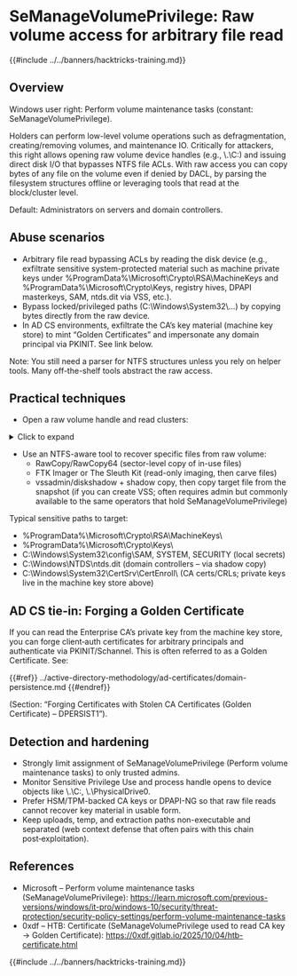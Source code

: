# SeManageVolumePrivilege: Raw volume access for arbitrary file read

{{#include ../../banners/hacktricks-training.md}}

## Overview

Windows user right: Perform volume maintenance tasks (constant: SeManageVolumePrivilege).

Holders can perform low-level volume operations such as defragmentation, creating/removing volumes, and maintenance IO. Critically for attackers, this right allows opening raw volume device handles (e.g., \\.\C:) and issuing direct disk I/O that bypasses NTFS file ACLs. With raw access you can copy bytes of any file on the volume even if denied by DACL, by parsing the filesystem structures offline or leveraging tools that read at the block/cluster level.

Default: Administrators on servers and domain controllers.

## Abuse scenarios

- Arbitrary file read bypassing ACLs by reading the disk device (e.g., exfiltrate sensitive system-protected material such as machine private keys under %ProgramData%\Microsoft\Crypto\RSA\MachineKeys and %ProgramData%\Microsoft\Crypto\Keys, registry hives, DPAPI masterkeys, SAM, ntds.dit via VSS, etc.).
- Bypass locked/privileged paths (C:\Windows\System32\…) by copying bytes directly from the raw device.
- In AD CS environments, exfiltrate the CA’s key material (machine key store) to mint “Golden Certificates” and impersonate any domain principal via PKINIT. See link below.

Note: You still need a parser for NTFS structures unless you rely on helper tools. Many off-the-shelf tools abstract the raw access.

## Practical techniques

- Open a raw volume handle and read clusters:

<details>
<summary>Click to expand</summary>

```powershell
# PowerShell – read first MB from C: raw device (requires SeManageVolumePrivilege)
$fs = [System.IO.File]::Open("\\.\\C:",[System.IO.FileMode]::Open,[System.IO.FileAccess]::Read,[System.IO.FileShare]::ReadWrite)
$buf = New-Object byte[] (1MB)
$null = $fs.Read($buf,0,$buf.Length)
$fs.Close()
[IO.File]::WriteAllBytes("C:\\temp\\c_first_mb.bin", $buf)
```

```csharp
// C# (compile with Add-Type) – read an arbitrary offset of \\.\nusing System;
using System.IO;
class R {
  static void Main(string[] a){
    using(var fs = new FileStream("\\\\.\\C:", FileMode.Open, FileAccess.Read, FileShare.ReadWrite)){
      fs.Position = 0x100000; // seek
      var buf = new byte[4096];
      fs.Read(buf,0,buf.Length);
      File.WriteAllBytes("C:\\temp\\blk.bin", buf);
    }
  }
}
```

</details>

- Use an NTFS-aware tool to recover specific files from raw volume:
  - RawCopy/RawCopy64 (sector-level copy of in-use files)
  - FTK Imager or The Sleuth Kit (read-only imaging, then carve files)
  - vssadmin/diskshadow + shadow copy, then copy target file from the snapshot (if you can create VSS; often requires admin but commonly available to the same operators that hold SeManageVolumePrivilege)

Typical sensitive paths to target:
- %ProgramData%\Microsoft\Crypto\RSA\MachineKeys\
- %ProgramData%\Microsoft\Crypto\Keys\
- C:\Windows\System32\config\SAM, SYSTEM, SECURITY (local secrets)
- C:\Windows\NTDS\ntds.dit (domain controllers – via shadow copy)
- C:\Windows\System32\CertSrv\CertEnroll\ (CA certs/CRLs; private keys live in the machine key store above)

## AD CS tie‑in: Forging a Golden Certificate

If you can read the Enterprise CA’s private key from the machine key store, you can forge client‑auth certificates for arbitrary principals and authenticate via PKINIT/Schannel. This is often referred to as a Golden Certificate. See:

{{#ref}}
../active-directory-methodology/ad-certificates/domain-persistence.md
{{#endref}}

(Section: “Forging Certificates with Stolen CA Certificates (Golden Certificate) – DPERSIST1”).

## Detection and hardening

- Strongly limit assignment of SeManageVolumePrivilege (Perform volume maintenance tasks) to only trusted admins.
- Monitor Sensitive Privilege Use and process handle opens to device objects like \\.\C:, \\.\PhysicalDrive0.
- Prefer HSM/TPM-backed CA keys or DPAPI-NG so that raw file reads cannot recover key material in usable form.
- Keep uploads, temp, and extraction paths non-executable and separated (web context defense that often pairs with this chain post‑exploitation).

## References

- Microsoft – Perform volume maintenance tasks (SeManageVolumePrivilege): https://learn.microsoft.com/previous-versions/windows/it-pro/windows-10/security/threat-protection/security-policy-settings/perform-volume-maintenance-tasks
- 0xdf – HTB: Certificate (SeManageVolumePrivilege used to read CA key → Golden Certificate): https://0xdf.gitlab.io/2025/10/04/htb-certificate.html

{{#include ../../banners/hacktricks-training.md}}